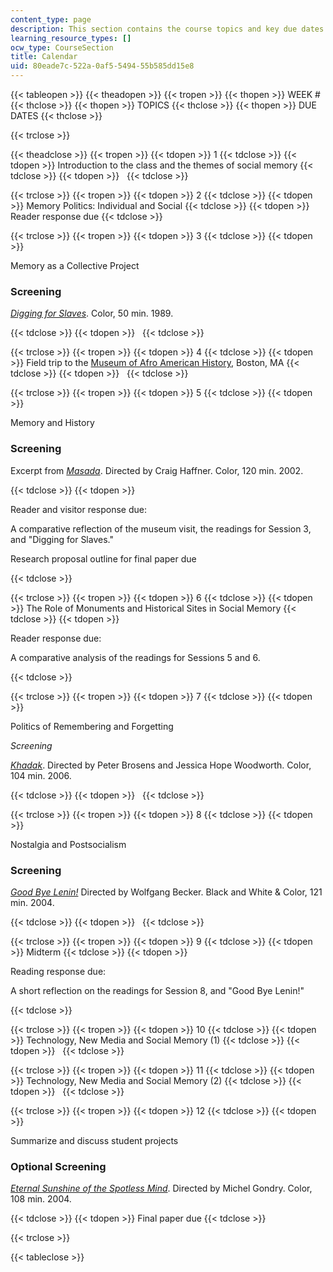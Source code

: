 ```yaml
---
content_type: page
description: This section contains the course topics and key due dates.
learning_resource_types: []
ocw_type: CourseSection
title: Calendar
uid: 80eade7c-522a-0af5-5494-55b585dd15e8
---
```


{{< tableopen >}}
{{< theadopen >}}
{{< tropen >}}
{{< thopen >}}
WEEK #
{{< thclose >}}
{{< thopen >}}
TOPICS
{{< thclose >}}
{{< thopen >}}
DUE DATES
{{< thclose >}}

{{< trclose >}}

{{< theadclose >}}
{{< tropen >}}
{{< tdopen >}}
1
{{< tdclose >}}
{{< tdopen >}}
Introduction to the class and the themes of social memory
{{< tdclose >}}
{{< tdopen >}}
 
{{< tdclose >}}

{{< trclose >}}
{{< tropen >}}
{{< tdopen >}}
2
{{< tdclose >}}
{{< tdopen >}}
Memory Politics: Individual and Social
{{< tdclose >}}
{{< tdopen >}}
Reader response due
{{< tdclose >}}

{{< trclose >}}
{{< tropen >}}
{{< tdopen >}}
3
{{< tdclose >}}
{{< tdopen >}}


Memory as a Collective Project

### Screening

[_Digging for Slaves_](http://www.imdb.com/title/tt1738449/?ref_=fn_al_tt_1). Color, 50 min. 1989.


{{< tdclose >}}
{{< tdopen >}}
 
{{< tdclose >}}

{{< trclose >}}
{{< tropen >}}
{{< tdopen >}}
4
{{< tdclose >}}
{{< tdopen >}}
Field trip to the [Museum of Afro American History](http://maah.org/), Boston, MA
{{< tdclose >}}
{{< tdopen >}}
 
{{< tdclose >}}

{{< trclose >}}
{{< tropen >}}
{{< tdopen >}}
5
{{< tdclose >}}
{{< tdopen >}}


Memory and History

### Screening

Excerpt from [_Masada_](http://www.imdb.com/title/tt0356868/?ref_=fn_al_tt_2). Directed by Craig Haffner. Color, 120 min. 2002.


{{< tdclose >}}
{{< tdopen >}}


Reader and visitor response due:

A comparative reflection of the museum visit, the readings for Session 3, and "Digging for Slaves."

Research proposal outline for final paper due


{{< tdclose >}}

{{< trclose >}}
{{< tropen >}}
{{< tdopen >}}
6
{{< tdclose >}}
{{< tdopen >}}
The Role of Monuments and Historical Sites in Social Memory
{{< tdclose >}}
{{< tdopen >}}


Reader response due:

A comparative analysis of the readings for Sessions 5 and 6.


{{< tdclose >}}

{{< trclose >}}
{{< tropen >}}
{{< tdopen >}}
7
{{< tdclose >}}
{{< tdopen >}}


Politics of Remembering and Forgetting

_Screening_

[_Khadak_](http://www.imdb.com/title/tt0475241/?ref_=fn_al_tt_1). Directed by Peter Brosens and Jessica Hope Woodworth. Color, 104 min. 2006.


{{< tdclose >}}
{{< tdopen >}}
 
{{< tdclose >}}

{{< trclose >}}
{{< tropen >}}
{{< tdopen >}}
8
{{< tdclose >}}
{{< tdopen >}}


Nostalgia and Postsocialism

### Screening

[_Good Bye Lenin!_](http://www.imdb.com/title/tt0301357/?ref_=nv_sr_1) Directed by Wolfgang Becker. Black and White & Color, 121 min. 2004.


{{< tdclose >}}
{{< tdopen >}}
 
{{< tdclose >}}

{{< trclose >}}
{{< tropen >}}
{{< tdopen >}}
9
{{< tdclose >}}
{{< tdopen >}}
Midterm
{{< tdclose >}}
{{< tdopen >}}


Reading response due:

A short reflection on the readings for Session 8, and "Good Bye Lenin!"


{{< tdclose >}}

{{< trclose >}}
{{< tropen >}}
{{< tdopen >}}
10
{{< tdclose >}}
{{< tdopen >}}
Technology, New Media and Social Memory (1)
{{< tdclose >}}
{{< tdopen >}}
 
{{< tdclose >}}

{{< trclose >}}
{{< tropen >}}
{{< tdopen >}}
11
{{< tdclose >}}
{{< tdopen >}}
Technology, New Media and Social Memory (2)
{{< tdclose >}}
{{< tdopen >}}
 
{{< tdclose >}}

{{< trclose >}}
{{< tropen >}}
{{< tdopen >}}
12
{{< tdclose >}}
{{< tdopen >}}


Summarize and discuss student projects

### Optional Screening

[_Eternal Sunshine of the Spotless Mind_](http://www.imdb.com/title/tt0338013/?ref_=nv_sr_1). Directed by Michel Gondry. Color, 108 min. 2004.


{{< tdclose >}}
{{< tdopen >}}
Final paper due
{{< tdclose >}}

{{< trclose >}}

{{< tableclose >}}